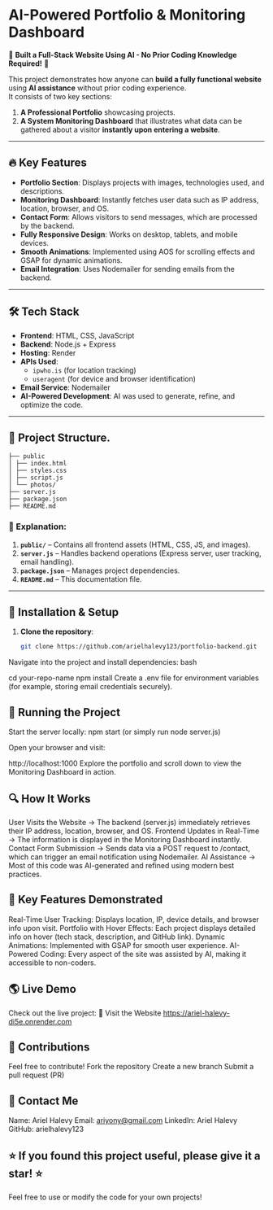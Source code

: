 # AI-Powered Portfolio & Monitoring Dashboard

🚀 **Built a Full-Stack Website Using AI - No Prior Coding Knowledge Required!** 🚀  

This project demonstrates how anyone can **build a fully functional website** using **AI assistance** without prior coding experience.  
It consists of two key sections:  
1. **A Professional Portfolio** showcasing projects.  
2. **A System Monitoring Dashboard** that illustrates what data can be gathered about a visitor **instantly upon entering a website**.

---

## 🔥 Key Features
- **Portfolio Section**: Displays projects with images, technologies used, and descriptions.
- **Monitoring Dashboard**: Instantly fetches user data such as IP address, location, browser, and OS.
- **Contact Form**: Allows visitors to send messages, which are processed by the backend.
- **Fully Responsive Design**: Works on desktop, tablets, and mobile devices.
- **Smooth Animations**: Implemented using AOS for scrolling effects and GSAP for dynamic animations.
- **Email Integration**: Uses Nodemailer for sending emails from the backend.

---

## 🛠 Tech Stack
- **Frontend**: HTML, CSS, JavaScript  
- **Backend**: Node.js + Express  
- **Hosting**: Render  
- **APIs Used**:
  - `ipwho.is` (for location tracking)
  - `useragent` (for device and browser identification)
- **Email Service**: Nodemailer  
- **AI-Powered Development**: AI was used to generate, refine, and optimize the code.

---

## 📂 Project Structure.

```
├── public
│ ├── index.html
│ ├── styles.css
│ ├── script.js
│ └── photos/
├── server.js
├── package.json
├── README.md
```




### 📝 Explanation:
1. **`public/`** – Contains all frontend assets (HTML, CSS, JS, and images).
2. **`server.js`** – Handles backend operations (Express server, user tracking, email handling).
3. **`package.json`** – Manages project dependencies.
4. **`README.md`** – This documentation file.

---

## 🚀 Installation & Setup
1. **Clone the repository**:
   ```bash
   git clone https://github.com/arielhalevy123/portfolio-backend.git
Navigate into the project and install dependencies:
bash

cd your-repo-name
npm install
Create a .env file for environment variables (for example, storing email credentials securely).

## 🔧 Running the Project
Start the server locally:
npm start
(or simply run node server.js)

Open your browser and visit:

http://localhost:1000
Explore the portfolio and scroll down to view the Monitoring Dashboard in action.

## 🔍 How It Works
User Visits the Website → The backend (server.js) immediately retrieves their IP address, location, browser, and OS.
Frontend Updates in Real-Time → The information is displayed in the Monitoring Dashboard instantly.
Contact Form Submission → Sends data via a POST request to /contact, which can trigger an email notification using Nodemailer.
AI Assistance → Most of this code was AI-generated and refined using modern best practices.
## 🎯 Key Features Demonstrated
Real-Time User Tracking: Displays location, IP, device details, and browser info upon visit.
Portfolio with Hover Effects: Each project displays detailed info on hover (tech stack, description, and GitHub link).
Dynamic Animations: Implemented with GSAP for smooth user experience.
AI-Powered Coding: Every aspect of the site was assisted by AI, making it accessible to non-coders.
## 🌎 Live Demo
Check out the live project:
🔗 Visit the Website
https://ariel-halevy-di5e.onrender.com


## 🤝 Contributions
Feel free to contribute!
Fork the repository
Create a new branch
Submit a pull request (PR)


## 📩 Contact Me
Name: Ariel Halevy
Email: ariyony@gmail.com
LinkedIn: Ariel Halevy
GitHub: arielhalevy123

## ⭐ If you found this project useful, please give it a star! ⭐
Feel free to use or modify the code for your own projects!
